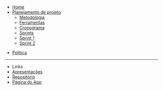 <!-- docs/_sidebar.md -->

* [Home](/README)
* [Planejamento de projeto](/pages/planning/planning)
  * [Metodologia](/pages/planning/Methodology/Methodology)
  * [Ferramentas](/pages/planning/teamTools/teamTools)
  * [Cronograma](/pages/planning/schedule/schedule)
  * [Sprints](/pages/planning/sprints/sprint1)
   - [Sprint 1](/pages/planning/sprints/sprint1)
   - [Sprint 2](/pages/planning/sprints/sprint2)


<!-- * [Pré-Rastreabilidade]() -->
<!-- * [Elicitação]() -->

* [Politica](/pages/policy/policy)

---

* Links
* [Apresentações](./pages/presentations/presentations)
* [Repositório](https://github.com/Requisitos-de-Software/2020.1-Mia-Ajuda)
* [Página do App](https://miaajuda.netlify.app/)
